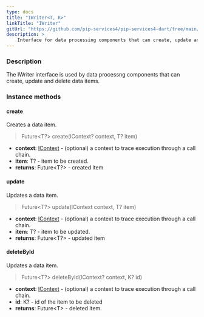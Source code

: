 ```yaml
---
type: docs
title: "IWriter<T, K>"
linkTitle: "IWriter"
gitUrl: "https://github.com/pip-services4/pip-services4-dart/tree/main/pip-services4-persistence-dart"
description: >
    Interface for data processing components that can create, update and delete data items.
---
```


### Description

The IWriter interface is used by data processng components that can create, update and delete data items.

### Instance methods

#### create
Creates a data item.

> Future\<T?\> create(IContext? context, T? item)

- **context**: [IContext](../../../components/context/icontext) - (optional) a context to trace execution through a call chain.
- **item**: T? - item to be created.
- **returns**: Future\<T?\> - created item


#### update
Updates a data item.

> Future\<T?\> update(IContext context, T? item)

- **context**: [IContext](../../../components/context/icontext) - (optional) a context to trace execution through a call chain.
- **item**: T? - item to be updated.
- **returns**: Future\<T?\> - updated item


#### deleteById
Updates a data item.

> Future\<T?\> deleteById(IContext? context, K? id)

- **context**: [IContext](../../../components/context/icontext) - (optional) a context to trace execution through a call chain.
- **id**: K? - id of the item to be deleted
- **returns**: Future\<T\> - deleted item.
